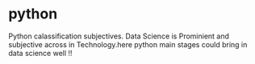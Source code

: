 # python
Python calassification subjectives.
Data Science is Prominient and subjective across in Technology.here python main stages could bring in data science well !!
